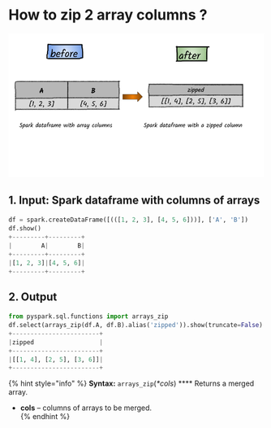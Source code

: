 # How to zip 2 array columns ?

![](../.gitbook/assets/2020_07_21_kleki-7-.png)

## 1.  Input:  Spark dataframe with columns of arrays

```python
df = spark.createDataFrame([(([1, 2, 3], [4, 5, 6]))], ['A', 'B'])
df.show()
+---------+---------+
|        A|        B|
+---------+---------+
|[1, 2, 3]|[4, 5, 6]|
+---------+---------+
```

## 2. Output

```python
from pyspark.sql.functions import arrays_zip
df.select(arrays_zip(df.A, df.B).alias('zipped')).show(truncate=False)
+------------------------+
|zipped                  |
+------------------------+
|[[1, 4], [2, 5], [3, 6]]|
+------------------------+
```

{% hint style="info" %}
**Syntax:**   `arrays_zip`\(_\*cols_\)                ****                                                                                                      Returns a merged array.

* **cols** – columns of arrays to be merged.    
{% endhint %}

